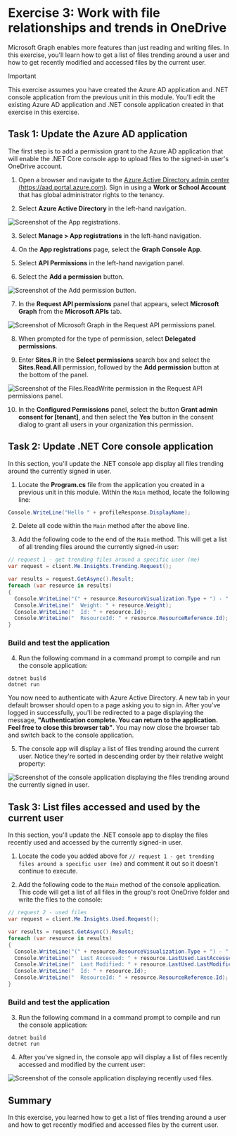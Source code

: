 # Exercise 3: Work with file relationships and trends in OneDrive

Microsoft Graph enables more features than just reading and writing files. In this exercise, you'll learn how to get a list of files trending around a user and how to get recently modified and accessed files by the current user.

> [!IMPORTANT]
> This exercise assumes you have created the Azure AD application and .NET console application from the previous unit in this module. You'll edit the existing Azure AD application and .NET console application created in that exercise in this exercise.

## Task 1: Update the Azure AD application

The first step is to add a permission grant to the Azure AD application that will enable the .NET Core console app to upload files to the signed-in user's OneDrive account.

1. Open a browser and navigate to the [Azure Active Directory admin center (https://aad.portal.azure.com)](https://aad.portal.azure.com). Sign in using a **Work or School Account** that has global administrator rights to the tenancy.

2. Select **Azure Active Directory** in the left-hand navigation.

  ![Screenshot of the App registrations.](../../Linked_Image_Files/2-Graph/access-file-data/azure-ad-portal-home.png)

3. Select **Manage > App registrations** in the left-hand navigation.

4. On the **App registrations** page, select the **Graph Console App**.

5. Select **API Permissions** in the left-hand navigation panel.

6. Select the **Add a permission** button.

![Screenshot of the Add permission button.](../../Linked_Image_Files/2-Graph/access-file-data/07-azure-ad-portal-new-app-permissions-02.png)

7. In the **Request API permissions** panel that appears, select **Microsoft Graph** from the **Microsoft APIs** tab.

![Screenshot of Microsoft Graph in the Request API permissions panel.](../../Linked_Image_Files/2-Graph/access-file-data/azure-ad-portal-new-app-permissions-03.png)

8. When prompted for the type of permission, select **Delegated permissions**.

9. Enter **Sites.R** in the **Select permissions** search box and select the **Sites.Read.All** permission, followed by the **Add permission** button at the bottom of the panel.

![Screenshot of the Files.ReadWrite permission in the Request API permissions panel.](../../Linked_Image_Files/2-Graph/access-file-data/07-azure-ad-portal-new-app-permissions-04.png)

10. In the **Configured Permissions** panel, select the button **Grant admin consent for [tenant]**, and then select the **Yes** button in the consent dialog to grant all users in your organization this permission.

## Task 2: Update .NET Core console application

In this section, you'll update the .NET console app display all files trending around the currently signed in user.

1. Locate the **Program.cs** file from the application you created in a previous unit in this module. Within the `Main` method, locate the following line:

```csharp
Console.WriteLine("Hello " + profileResponse.DisplayName);
```

2. Delete all code within the `Main` method after the above line.

3. Add the following code to the end of the `Main` method. This will get a list of all trending files around the currently signed-in user:

```csharp
// request 1 - get trending files around a specific user (me)
var request = client.Me.Insights.Trending.Request();

var results = request.GetAsync().Result;
foreach (var resource in results)
{
  Console.WriteLine("(" + resource.ResourceVisualization.Type + ") - " +resource.ResourceVisualization.Title);
  Console.WriteLine("  Weight: " + resource.Weight);
  Console.WriteLine("  Id: " + resource.Id);
  Console.WriteLine("  ResourceId: " + resource.ResourceReference.Id);
}
```

### Build and test the application

4. Run the following command in a command prompt to compile and run the console application:

```console
dotnet build
dotnet run
```

You now need to authenticate with Azure Active Directory. A new tab in your default browser should open to a page asking you to sign in. After you've logged in successfully, you'll be redirected to a page displaying the message, **"Authentication complete. You can return to the application. Feel free to close this browser tab"**. You may now close the browser tab and switch back to the console application.

5. The console app will display a list of files trending around the current user. Notice they're sorted in descending order by their relative weight property:

![Screenshot of the console application displaying the files trending around the currently signed in user.](../../Linked_Image_Files/2-Graph/access-file-data/07-app-run-01.png)

## Task 3: List files accessed and used by the current user

In this section, you'll update the .NET console app to display the files recently used and accessed by the currently signed-in user.

1. Locate the code you added above for `// request 1 - get trending files around a specific user (me)` and comment it out so it doesn't continue to execute.

2. Add the following code to the `Main` method of the console application.
This code will get a list of all files in the group's root OneDrive folder and write the files to the console:

```csharp
// request 2 - used files
var request = client.Me.Insights.Used.Request();

var results = request.GetAsync().Result;
foreach (var resource in results)
{
  Console.WriteLine("(" + resource.ResourceVisualization.Type + ") - " +resource.ResourceVisualization.Title);
  Console.WriteLine("  Last Accessed: " + resource.LastUsed.LastAccessedDateTime.ToString());
  Console.WriteLine("  Last Modified: " + resource.LastUsed.LastModifiedDateTime.ToString());
  Console.WriteLine("  Id: " + resource.Id);
  Console.WriteLine("  ResourceId: " + resource.ResourceReference.Id);
}
```

### Build and test the application

3. Run the following command in a command prompt to compile and run the console application:

```console
dotnet build
dotnet run
```

4. After you've signed in, the console app will display a list of files recently accessed and modified by the current user:

![Screenshot of the console application displaying recently used files.](../../Linked_Image_Files/2-Graph/access-file-data/07-app-run-02.png)

## Summary

In this exercise, you learned how to get a list of files trending around a user and how to get recently modified and accessed files by the current user.
